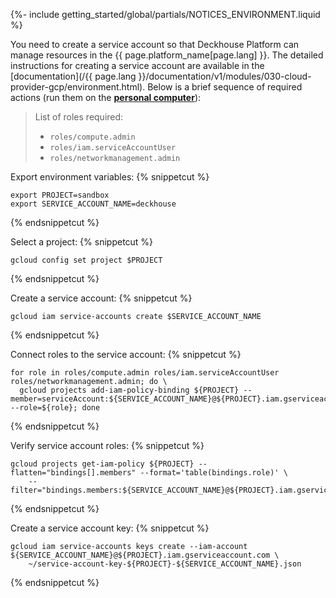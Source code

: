 {%- include getting_started/global/partials/NOTICES_ENVIRONMENT.liquid %}

You need to create a service account so that Deckhouse Platform can manage resources in the {{ page.platform_name[page.lang] }}. The detailed instructions for creating a service account are available in the [documentation](/{{ page.lang }}/documentation/v1/modules/030-cloud-provider-gcp/environment.html). Below is a brief sequence of required actions (run them on the **[personal computer](step2.html#installation-process)**):

> List of roles required:
> - `roles/compute.admin`
> - `roles/iam.serviceAccountUser`
> - `roles/networkmanagement.admin`

Export environment variables:
{% snippetcut %}
```shell
export PROJECT=sandbox
export SERVICE_ACCOUNT_NAME=deckhouse
```
{% endsnippetcut %}

Select a project:
{% snippetcut %}
```shell
gcloud config set project $PROJECT
```
{% endsnippetcut %}

Create a service account:
{% snippetcut %}
```shell
gcloud iam service-accounts create $SERVICE_ACCOUNT_NAME
```
{% endsnippetcut %}

Connect roles to the service account:
{% snippetcut %}
```shell
for role in roles/compute.admin roles/iam.serviceAccountUser roles/networkmanagement.admin; do \
  gcloud projects add-iam-policy-binding ${PROJECT} --member=serviceAccount:${SERVICE_ACCOUNT_NAME}@${PROJECT}.iam.gserviceaccount.com --role=${role}; done
```
{% endsnippetcut %}

Verify service account roles:
{% snippetcut %}
```shell
gcloud projects get-iam-policy ${PROJECT} --flatten="bindings[].members" --format='table(bindings.role)' \
    --filter="bindings.members:${SERVICE_ACCOUNT_NAME}@${PROJECT}.iam.gserviceaccount.com"
```
{% endsnippetcut %}

Create a service account key:
{% snippetcut %}
```shell
gcloud iam service-accounts keys create --iam-account ${SERVICE_ACCOUNT_NAME}@${PROJECT}.iam.gserviceaccount.com \
    ~/service-account-key-${PROJECT}-${SERVICE_ACCOUNT_NAME}.json
```
{% endsnippetcut %}
